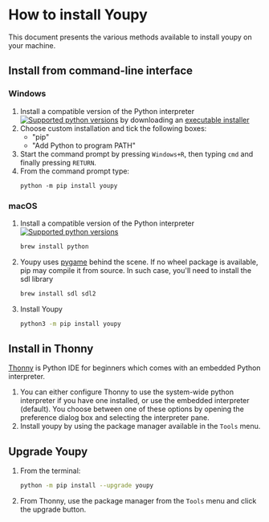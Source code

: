 # How to install Youpy

This document presents the various methods available to install youpy
on your machine.

## Install from command-line interface
### Windows
1. Install a compatible version of the Python
   interpreter
   [![Supported python versions](https://img.shields.io/pypi/pyversions/youpy.svg)](https://pypi.org/project/youpy/)
   by downloading
   an [executable installer](https://www.python.org/downloads/windows/)
1. Choose custom installation and tick the following boxes:
   - "pip"
   - "Add Python to program PATH"
1. Start the command prompt by pressing `Windows+R`, then typing `cmd`
   and finally pressing `RETURN`.
1. From the command prompt type:
   ```
   python -m pip install youpy
   ```

### macOS
1. Install a compatible version of the Python interpreter [![Supported python versions](https://img.shields.io/pypi/pyversions/youpy.svg)](https://pypi.org/project/youpy/)
    ```bash
    brew install python
    ```

1. Youpy uses [pygame](https://pygame.org) behind the scene. If no
   wheel package is available, pip may compile it from source. In such
   case, you'll need to install the sdl library
    ```bash
    brew install sdl sdl2
    ```

1. Install Youpy
    ```bash
    python3 -m pip install youpy
    ```

## Install in Thonny

[Thonny](https://thonny.org) is Python IDE for beginners which comes
with an embedded Python interpreter.

1. You can either configure Thonny to use the system-wide python
   interpreter if you have one installed, or use the embedded interpreter
   (default). You choose between one of these options by opening the
   preference dialog box and selecting the interpreter pane.
1. Install youpy by using the package manager available in the `Tools`
   menu.

## Upgrade Youpy

1. From the terminal:
   ```bash
   python -m pip install --upgrade youpy
   ```
1. From Thonny, use the package manager from the `Tools` menu and
   click the upgrade button.
